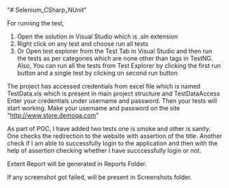 "# Selenium_CSharp_NUnit" 

For running the test, 
1. Open the solution in Visual Studio which is .sln extension 
2. Right click on any test and choose run all tests
3. Or Open test explorer from the Test Tab in Visual Studio and then run the tests as per categories which are none other than tags in TestNG. Also, You can run all the tests from Test Explorer by clicking the first run button and a single test by clicking on second run button

The project has accessed credentials from excel file which is named TestData.xls which is present in main project structure and TestDataAccess
Enter your credentials under username and password. 
Then your tests will start working. Make your username and password on the site  "http://www.store.demoqa.com"


As part of POC, I have added two tests one is smoke and other is sanity. One checks the redirection to the website with assertion of the title. Another check if I am able to successfully login to the application and then with the help of assertion checking whether I have succcessfully login or not.

Extent Report will be generated in Reports Folder. 

If any screenshot got failed, will be present in Screenshots folder.
